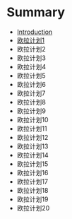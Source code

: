# Summary

* [Introduction](README.md)
* [欧拉计划1](ou-la-ji-hua-1.md)
* 欧拉计划2
* 欧拉计划3
* 欧拉计划4
* 欧拉计划5
* 欧拉计划6
* 欧拉计划7
* 欧拉计划8
* 欧拉计划9
* 欧拉计划10
* 欧拉计划11
* 欧拉计划12
* 欧拉计划13
* 欧拉计划14
* 欧拉计划15
* 欧拉计划16
* 欧拉计划17
* 欧拉计划18
* 欧拉计划19
* 欧拉计划20

